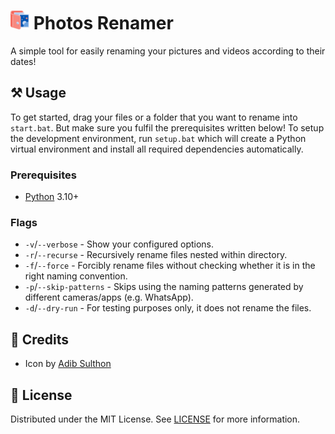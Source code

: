 <h1>
    <img src="public/icon.png" alt="Icon" height="30">
    <span>Photos Renamer</span>
</h1>

A simple tool for easily renaming your pictures and videos according to their dates!

## ⚒️ Usage

To get started, drag your files or a folder that you want to rename into `start.bat`. But make sure you fulfil the prerequisites written below! To setup the development environment, run `setup.bat` which will create a Python virtual environment and install all required dependencies automatically.

### Prerequisites

- [Python](https://python.org) 3.10+

### Flags

- `-v`/`--verbose` - Show your configured options.
- `-r`/`--recurse` - Recursively rename files nested within directory.
- `-f`/`--force` - Forcibly rename files without checking whether it is in the right naming convention.
- `-p`/`--skip-patterns` - Skips using the naming patterns generated by different cameras/apps (e.g. WhatsApp).
- `-d`/`--dry-run` - For testing purposes only, it does not rename the files.

## 💖 Credits

- Icon by [Adib Sulthon](https://flaticon.com/free-icon/album_1358994)

## 📜 License

Distributed under the MIT License. See [LICENSE](LICENSE) for more information.